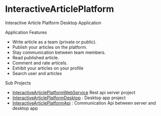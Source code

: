 # InteractiveArticlePlatform

Interactive Article Platform Desktop Application


Application Features

- Write article as a team (private or public).
- Publish your articles on the platform.
- Stay communication between team members.
- Read published article.
- Comment and rate articels.
- Exhibit your articles on your profile
- Search user and articles

Sub Projects

<ul>
<li><a href="InteractiveArticlePlatformWebService">InteractiveArticlePlatformWebService</a> Rest api server project</li>
<li><a href="InteractiveArticlePlatformDesktop">InteractiveArticlePlatformDesktop</a> : Desktop app project</li>
<li><a href="InteractiveArticlePlatformApi">InteractiveArticlePlatformApi</a> : Communication Api between server and desktop app</li>
</ul>

